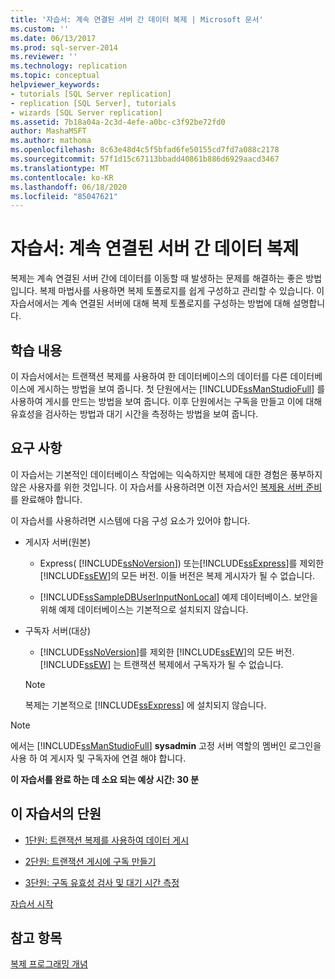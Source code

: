 ```yaml
---
title: '자습서: 계속 연결된 서버 간 데이터 복제 | Microsoft 문서'
ms.custom: ''
ms.date: 06/13/2017
ms.prod: sql-server-2014
ms.reviewer: ''
ms.technology: replication
ms.topic: conceptual
helpviewer_keywords:
- tutorials [SQL Server replication]
- replication [SQL Server], tutorials
- wizards [SQL Server replication]
ms.assetid: 7b18a04a-2c3d-4efe-a0bc-c3f92be72fd0
author: MashaMSFT
ms.author: mathoma
ms.openlocfilehash: 8c63e48d4c5f5bfad6fe50155cd7fd7a088c2178
ms.sourcegitcommit: 57f1d15c67113bbadd40861b886d6929aacd3467
ms.translationtype: MT
ms.contentlocale: ko-KR
ms.lasthandoff: 06/18/2020
ms.locfileid: "85047621"
---
```

# <a name="tutorial-replicating-data-between-continuously-connected-servers"></a>자습서: 계속 연결된 서버 간 데이터 복제
  복제는 계속 연결된 서버 간에 데이터를 이동할 때 발생하는 문제를 해결하는 좋은 방법입니다. 복제 마법사를 사용하면 복제 토폴로지를 쉽게 구성하고 관리할 수 있습니다. 이 자습서에서는 계속 연결된 서버에 대해 복제 토폴로지를 구성하는 방법에 대해 설명합니다.  
  
## <a name="what-you-will-learn"></a>학습 내용  
 이 자습서에서는 트랜잭션 복제를 사용하여 한 데이터베이스의 데이터를 다른 데이터베이스에 게시하는 방법을 보여 줍니다. 첫 단원에서는 [!INCLUDE[ssManStudioFull](../../includes/ssmanstudiofull-md.md)] 를 사용하여 게시를 만드는 방법을 보여 줍니다. 이후 단원에서는 구독을 만들고 이에 대해 유효성을 검사하는 방법과 대기 시간을 측정하는 방법을 보여 줍니다.  
  
## <a name="requirements"></a>요구 사항  
 이 자습서는 기본적인 데이터베이스 작업에는 익숙하지만 복제에 대한 경험은 풍부하지 않은 사용자를 위한 것입니다. 이 자습서를 사용하려면 이전 자습서인 [복제용 서버 준비](tutorial-preparing-the-server-for-replication.md)를 완료해야 합니다.  
  
 이 자습서를 사용하려면 시스템에 다음 구성 요소가 있어야 합니다.  
  
-   게시자 서버(원본)  
  
    -   Express( [!INCLUDE[ssNoVersion](../../includes/ssnoversion-md.md)]) 또는[!INCLUDE[ssExpress](../../includes/ssexpress-md.md)]를 제외한 [!INCLUDE[ssEW](../../includes/ssew-md.md)]의 모든 버전. 이들 버전은 복제 게시자가 될 수 없습니다.  
  
    -   [!INCLUDE[ssSampleDBUserInputNonLocal](../../includes/sssampledbuserinputnonlocal-md.md)] 예제 데이터베이스. 보안을 위해 예제 데이터베이스는 기본적으로 설치되지 않습니다.  
  
-   구독자 서버(대상)  
  
    -   [!INCLUDE[ssNoVersion](../../includes/ssnoversion-md.md)]를 제외한 [!INCLUDE[ssEW](../../includes/ssew-md.md)]의 모든 버전. [!INCLUDE[ssEW](../../includes/ssew-md.md)] 는 트랜잭션 복제에서 구독자가 될 수 없습니다.  
  
    > [!NOTE]  
    >  복제는 기본적으로 [!INCLUDE[ssExpress](../../includes/ssexpress-md.md)] 에 설치되지 않습니다.  
  
> [!NOTE]  
>  에서는 [!INCLUDE[ssManStudioFull](../../includes/ssmanstudiofull-md.md)] **sysadmin** 고정 서버 역할의 멤버인 로그인을 사용 하 여 게시자 및 구독자에 연결 해야 합니다.  
  
 **이 자습서를 완료 하는 데 소요 되는 예상 시간: 30 분**  
  
## <a name="lessons-in-this-tutorial"></a>이 자습서의 단원  
  
-   [1단원: 트랜잭션 복제를 사용하여 데이터 게시](lesson-1-publishing-data-using-transactional-replication.md)  
  
-   [2단원: 트랜잭션 게시에 구독 만들기](lesson-2-creating-a-subscription-to-the-transactional-publication.md)  
  
-   [3단원: 구독 유효성 검사 및 대기 시간 측정](lesson-3-validating-the-subscription-and-measuring-latency.md)  
  
 [자습서 시작](transactional/transactional-replication.md)  
  
## <a name="see-also"></a>참고 항목  
 [복제 프로그래밍 개념](concepts/replication-programming-concepts.md)  
  
  

